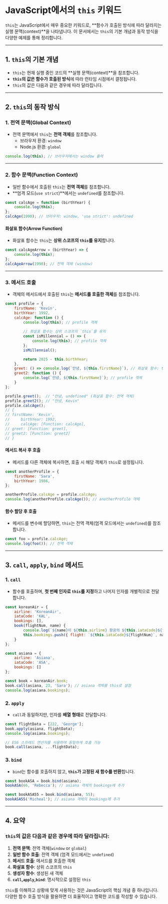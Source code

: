 # **JavaScript에서의 `this` 키워드**

`this`는 JavaScript에서 매우 중요한 키워드로, **함수가 호출된 방식에 따라 달라지는 실행 문맥(context)**을 나타냅니다.
이 문서에서는 `this`의 기본 개념과 동작 방식을 다양한 예제를 통해 정리합니다.

---

## **1. `this`의 기본 개념**
- `this`는 현재 실행 중인 코드의 **실행 문맥(context)**을 참조합니다.
- **`this`의 값은 함수가 호출된 방식**에 따라 런타임 시점에서 결정됩니다.
- `this`의 값은 다음과 같은 경우에 따라 달라집니다.

---

## **2. `this`의 동작 방식**

### **1. 전역 문맥(Global Context)**
- 전역 문맥에서 `this`는 **전역 객체**를 참조합니다.
    - 브라우저 환경: `window`
    - Node.js 환경: `global`

```javascript
console.log(this); // 브라우저에서는 window 출력
```
---

### **2. 함수 문맥(Function Context)**
- 일반 함수에서 호출된 `this`는 **전역 객체**를 참조합니다.
- **엄격 모드(`use strict`)**에서는 `undefined`를 참조합니다.

```javascript
const calcAge = function (birthYear) {
    console.log(this);
};
calcAge(1990); // 브라우저: window, 'use strict': undefined
```

#### **화살표 함수(Arrow Function)**
- 화살표 함수는 `this`는 **상위 스코프의 `this`를 유지**합니다.

```javascript
const calcAgeArrow = (birthYear) => {
    console.log(this);
};
calcAgeArrow(1990); // 전역 객체 (window)
```

---

### **3. 메서드 호출**
- 객체의 메서드에서 호출된 `this`는 **메서드를 호출한 객체**를 참조합니다.

```javascript
const profile = {
    firstName: 'Kevin',
    birthYear: 1992,
    calcAge: function () {
        console.log(this); // profile 객체
        
        // 화살표 함수는 상위 스코프의 `this`를 유지
        const isMillennial = () => {
            console.log(this); // profile 객체
        };
        isMillennial();

        return 2025 - this.birthYear;
    },
    greet: () => console.log(`안녕, ${this.firstName}`), // 화살표 함수: this는 전역 객체
    greet2: function () {
        console.log(`안녕, ${this.firstName}`); // profile 객체
    }
};

profile.greet();  // "안녕, undefined" (화살표 함수: 전역 객체)
profile.greet2(); // "안녕, Kevin"
profile.calcAge();
// {
// firstName: 'Kevin',
//     birthYear: 1992,
//     calcAge: [Function: calcAge],
// greet: [Function: greet],
// greet2: [Function: greet2]
// }
```

#### **메서드 복사 후 호출**
- 메서드를 다른 객체에 복사하면, 호출 시 해당 객체가 `this`로 설정됩니다.

```javascript
const anotherProfile = {
    firstName: 'Sara',
    birthYear: 1986,
};

anotherProfile.calcAge = profile.calcAge;
console.log(anotherProfile.calcAge()); // anotherProfile 객체
```

#### **함수 할당 후 호출**
- 메서드를 변수에 할당하면, `this`는 전역 객체(엄격 모드에서는 `undefined`)를 참조합니다.

```javascript
const foo = profile.calcAge;
console.log(foo()); // 전역 객체
```

---

## **3. `call`, `apply`, `bind` 메서드**

### **1. `call`**
- 함수를 호출하며, **첫 번째 인자로 `this`를 지정**하고 나머지 인자를 개별적으로 전달합니다.

```javascript
const koreanAir = {
    airline: 'KoreanAir',
    iataCode: 'KAL',
    bookings: [],
    book(flightNum, name) {
        console.log(`${name}이 ${this.airline} 항공의 ${this.iataCode}${flightNum}를 예약`);
        this.bookings.push({ flight: `${this.iataCode}${flightNum}`, name });
    }
};

const asiana = {
    airline: 'Asiana',
    iataCode: 'ASA',
    bookings: []
};

const book = koreanAir.book;
book.call(asiana, 23, 'Sara'); // asiana 객체를 this로 설정
console.log(asiana.bookings);
```

### **2. `apply`**
- `call`과 동일하지만, 인자를 **배열 형태**로 전달합니다.

```javascript
const flightData = [222, 'George'];
book.apply(asiana, flightData);
console.log(asiana.bookings);

// ES6 스프레드 연산자를 사용하여 동일하게 호출 가능
book.call(asiana, ...flightData);
```

### **3. `bind`**
- `bind`는 함수를 호출하지 않고, **`this`가 고정된 새 함수를 반환**합니다.

```javascript
const bookASA = book.bind(asiana);
bookASA(66, 'Rebecca'); // asiana 객체의 bookings에 추가

const bookASA55 = book.bind(asiana, 55);
bookASA55('Micheal'); // asiana 객체의 bookings에 추가
```

---

## **4. 요약**
### **`this`의 값은 다음과 같은 경우에 따라 달라집니다:**
1. **전역 문맥**: 전역 객체(`window` or `global`)
2. **일반 함수 호출**: 전역 객체 (엄격 모드에서는 `undefined`)
3. **메서드 호출**: 메서드를 호출한 객체
4. **화살표 함수**: 상위 스코프의 `this`
5. **생성자 함수**: 생성된 새 객체
6. **`call`,`apply`,`bind`**: 명시적으로 설정된 `this`

`this`를 이해하고 상황에 맞게 사용하는 것은 JavaScript의 핵심 개념 중 하나입니다. 다양한 함수 호출 방식을 활용하면 더 효율적이고 명확한 코드를 작성할 수 있습니다.

